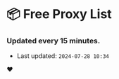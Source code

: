 # :package: Free Proxy List
### Updated every 15 minutes.

- Last updated: `2024-07-28 10:34`

:heart:
